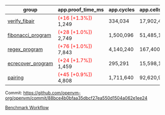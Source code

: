 | group | app.proof_time_ms | app.cycles | app.cells_used | leaf.proof_time_ms | leaf.cycles | leaf.cells_used |
| -- | -- | -- | -- | -- | -- | -- |
| [verify_fibair](https://github.com/openvm-org/openvm/blob/benchmark-results/benchmarks-pr/1489/verify_fibair-88bce4b0bfaa35dbcf27ea550d1504a062e1ee24.md) |<span style='color: red'>(+16 [+1.3%])</span> 1,249 |  334,034 |  17,902,480 |- | - | - |
| [fibonacci_program](https://github.com/openvm-org/openvm/blob/benchmark-results/benchmarks-pr/1489/fibonacci-88bce4b0bfaa35dbcf27ea550d1504a062e1ee24.md) |<span style='color: red'>(+28 [+1.0%])</span> 2,749 |  1,500,096 |  51,485,167 |- | - | - |
| [regex_program](https://github.com/openvm-org/openvm/blob/benchmark-results/benchmarks-pr/1489/regex-88bce4b0bfaa35dbcf27ea550d1504a062e1ee24.md) |<span style='color: red'>(+76 [+1.0%])</span> 7,843 |  4,140,240 |  167,400,358 |- | - | - |
| [ecrecover_program](https://github.com/openvm-org/openvm/blob/benchmark-results/benchmarks-pr/1489/ecrecover-88bce4b0bfaa35dbcf27ea550d1504a062e1ee24.md) |<span style='color: red'>(+24 [+1.7%])</span> 1,459 |  295,291 |  15,598,160 |- | - | - |
| [pairing](https://github.com/openvm-org/openvm/blob/benchmark-results/benchmarks-pr/1489/pairing-88bce4b0bfaa35dbcf27ea550d1504a062e1ee24.md) |<span style='color: red'>(+45 [+0.9%])</span> 4,808 |  1,711,640 |  92,620,923 |- | - | - |


Commit: https://github.com/openvm-org/openvm/commit/88bce4b0bfaa35dbcf27ea550d1504a062e1ee24

[Benchmark Workflow](https://github.com/openvm-org/openvm/actions/runs/13959072112)
